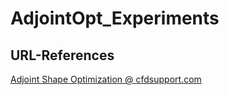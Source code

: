 # AdjointOpt_Experiments

## URL-References
[Adjoint Shape Optimization @ cfdsupport.com](https://www.cfdsupport.com/openfoam-training-by-cfd-support/node176.html)
